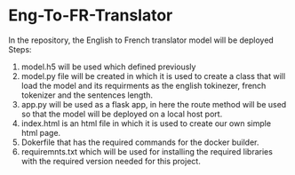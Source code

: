 # Eng-To-FR-Translator
In the repository, the English to French translator model will be deployed
Steps:
1. model.h5 will be used which defined previously
2. model.py file will be created in which it is used to create a class that will load the model and its requirments as the english tokinezer, french tokenizer and the sentences length.
3. app.py will be used as a flask app, in here the route method will be used so that the model will be deployed on a local host port.
4. index.html is an html file in which it is used to create our own simple html page.
5. Dokerfile that has the required commands for the docker builder.
6. requiremnts.txt which will be used for installing the required libraries with the required version needed for this project.

